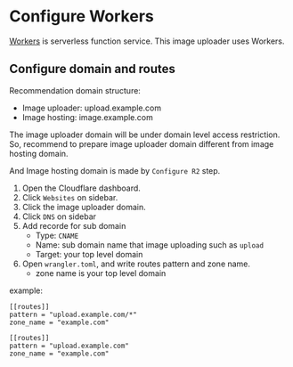# Configure Workers
[Workers](https://www.cloudflare.com/developer-platform/workers/) is serverless function service.
This image uploader uses Workers.

## Configure domain and routes
Recommendation domain structure:
- Image uploader: upload.example.com
- Image hosting: image.example.com

The image uploader domain will be under domain level access restriction. So, recommend to prepare image uploader domain different from image hosting domain.

And Image hosting domain is made by `Configure R2` step.

1. Open the Cloudflare dashboard.
1. Click `Websites` on sidebar.
1. Click the image uploader domain.
1. Click `DNS` on sidebar
1. Add recorde for sub domain
   - Type: `CNAME`
   - Name: sub domain name that image uploading such as `upload`
   - Target: your top level domain
1. Open `wrangler.toml`, and write routes pattern and zone name.
   - zone name is your top level domain

example:
```
[[routes]]
pattern = "upload.example.com/*"
zone_name = "example.com"

[[routes]]
pattern = "upload.example.com"
zone_name = "example.com"
```